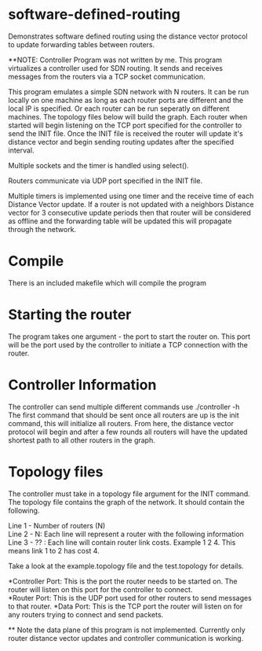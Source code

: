 # software-defined-routing
Demonstrates software defined routing using the distance vector protocol to update forwarding tables between routers.  
  
**NOTE: Controller Program was not written by me. This program virtualizes a controller used for SDN routing. It sends and receives messages from the routers via a TCP socket communication.  
  
This program emulates a simple SDN network with N routers. It can be run locally on one machine as long as each router ports are different and the local IP is specified. Or each router can be run seperatly on different machines. The topology files below will build the graph. Each router when started will begin listening on the TCP port specified for the controller to send the INIT file. Once the INIT file is received the router will update it's distance vector and begin sending routing updates after the specified interval.  

Multiple sockets and the timer is handled using select().  

Routers communicate via UDP port specified in the INIT file.  

Multiple timers is implemented using one timer and the receive time of each Distance Vector update. If a router is not updated with a neighbors Distance vector for 3 consecutive update periods then that router will be considered as offline and the forwarding table will be updated this will propagate through the network.

# Compile  
There is an included makefile which will compile the program  
# Starting the router  
The program takes one argument - the port to start the router on. This port will be the port used by the controller to initiate a TCP connection with the router.  
# Controller Information  
The controller can send multiple different commands use ./controller -h  
The first command that should be sent once all routers are up is the init command, this will initialize all routers. From here, the distance vector protocol will begin and after a few rounds all routers will have the updated shortest path to all other routers in the graph.  
# Topology files  
The controller must take in a topology file argument for the INIT command. The topology file contains the graph of the network. It should contain the following.  

Line 1 - Number of routers (N)  
Line 2 - N: Each line will represent a router with the following information <ID> <IP> <Controller Port> <Router Port> <Data Port>
Line 3 - ?? : Each line will contain router link costs. Example 1 2 4. This means  link 1 to 2 has cost 4.  
  
Take a look at the example.topology file and the test.topology for details.  

*Controller Port: This is the port the router needs to be started on. The router will listen on this port for the controller to connect.  
*Router Port: This is the UDP port used for other routers to send messages to that router.
*Data Port: This is the TCP port the router will listen on for any routers trying to connect and send packets.  

** Note the data plane of this program is not implemented. Currently only router distance vector updates and controller communication is working.
